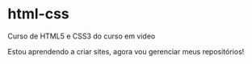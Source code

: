 # html-css
 Curso de HTML5  e CSS3 do curso em video  

Estou aprendendo a criar sites, agora vou gerenciar meus repositórios!